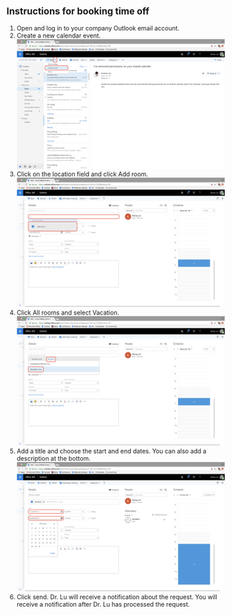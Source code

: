 ## Instructions for booking time off

 1. Open and log in to your company Outlook email account.
 2. Create a new calendar event. ![Calendar Event](img/Step_1_2.png)
 3. Click on the location field and click Add room. ![Add Room](img/Step_2.png)
 4. Click All rooms and select Vacation. ![enter image description here](img/Step_3_2.png)
 5. Add a title and choose the start and end dates. You can also add a description at the bottom. ![enter image description here](img/Step_4_2.png)
 6. Click send. Dr. Lu will receive a notification about the request. You will receive a notification after Dr. Lu has processed the request. 
 


<!--stackedit_data:
eyJoaXN0b3J5IjpbLTIwMTAzMTkwMjEsLTQyMjY3NDU1NCw5Nz
A0Njc4OV19
-->